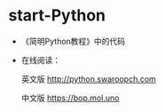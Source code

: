 # start-Python

- 《简明Python教程》中的代码 

- 在线阅读：

  英文版 http://python.swaroopch.com

  中文版 https://bop.mol.uno

